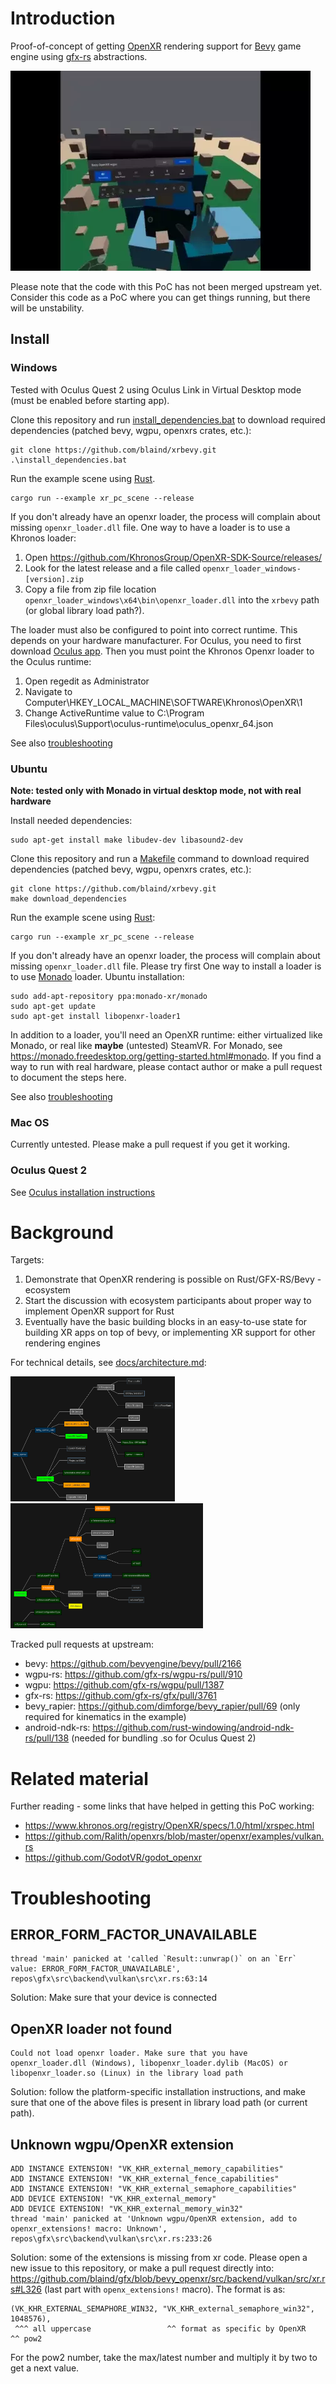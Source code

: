 # Introduction

Proof-of-concept of getting [OpenXR](https://www.khronos.org/openxr/) rendering support for [Bevy](https://github.com/bevyengine/bevy) game engine using [gfx-rs](https://github.com/gfx-rs/gfx/) abstractions.

![Example](docs/screenshot.webp) 

Please note that the code with this PoC has not been merged upstream yet. Consider this code as a PoC where you can get things running, but there will be unstability.

## Install

### Windows

Tested with Oculus Quest 2 using Oculus Link in Virtual Desktop mode (must be enabled before starting app).

Clone this repository and run [install_dependencies.bat](./install_dependencies.bat) to download required dependencies (patched bevy, wgpu, openxrs crates, etc.):

    git clone https://github.com/blaind/xrbevy.git
    .\install_dependencies.bat

Run the example scene using [Rust](https://www.rust-lang.org/).

    cargo run --example xr_pc_scene --release

If you don't already have an openxr loader, the process will complain about missing `openxr_loader.dll` file. One way to have a loader is to use a Khronos loader:

1. Open https://github.com/KhronosGroup/OpenXR-SDK-Source/releases/
1. Look for the latest release and a file called `openxr_loader_windows-[version].zip`
1. Copy a file from zip file location `openxr_loader_windows\x64\bin\openxr_loader.dll` into the `xrbevy` path (or global library load path?).

The loader must also be configured to point into correct runtime. This depends on your hardware manufacturer. For Oculus, you need to first download [Oculus app](https://www.oculus.com/setup/). Then you must point the Khronos Openxr loader to the Oculus runtime:

1. Open regedit as Administrator
1. Navigate to Computer\HKEY_LOCAL_MACHINE\SOFTWARE\Khronos\OpenXR\1
1. Change ActiveRuntime value to C:\Program Files\oculus\Support\oculus-runtime\oculus_openxr_64.json

See also [troubleshooting](#troubleshooting)

### Ubuntu

**Note: tested only with Monado in virtual desktop mode, not with real hardware**

Install needed dependencies:

    sudo apt-get install make libudev-dev libasound2-dev

Clone this repository and run a [Makefile](./Makefile) command to download required dependencies (patched bevy, wgpu, openxrs crates, etc.):

    git clone https://github.com/blaind/xrbevy.git
    make download_dependencies

Run the example scene using [Rust](https://www.rust-lang.org/):

    cargo run --example xr_pc_scene --release

If you don't already have an openxr loader, the process will complain about missing `openxr_loader.dll` file. Please try first One way to install a loader is to use [Monado](https://monado.dev/) loader. Ubuntu installation:

    sudo add-apt-repository ppa:monado-xr/monado
    sudo apt-get update
    sudo apt-get install libopenxr-loader1

In addition to a loader, you'll need an OpenXR runtime: either virtualized like Monado, or real like **maybe** (untested) SteamVR. For Monado, see https://monado.freedesktop.org/getting-started.html#monado. If you find a way to run with real hardware, please contact author or make a pull request to document the steps here.

See also [troubleshooting](#troubleshooting)

### Mac OS

Currently untested. Please make a pull request if you get it working.

### Oculus Quest 2

See [Oculus installation instructions](./docs/install_oculus.md)

# Background

Targets:
1. Demonstrate that OpenXR rendering is possible on Rust/GFX-RS/Bevy -ecosystem
1. Start the discussion with ecosystem participants about proper way to implement OpenXR support for Rust
1. Eventually have the basic building blocks in an easy-to-use state for building XR apps on top of bevy, or implementing XR support for other rendering engines


For technical details, see [docs/architecture.md](docs/architecture.md):

<a href="docs/architecture.md"><img src="docs/screenshot0.png" height="200"></a>
<a href="docs/architecture.md"><img src="docs/screenshot3.png" height="200"></a><br />

Tracked pull requests at upstream:

* bevy: https://github.com/bevyengine/bevy/pull/2166
* wgpu-rs: https://github.com/gfx-rs/wgpu-rs/pull/910
* wgpu: https://github.com/gfx-rs/wgpu/pull/1387
* gfx-rs: https://github.com/gfx-rs/gfx/pull/3761
* bevy_rapier: https://github.com/dimforge/bevy_rapier/pull/69 (only required for kinematics in the example)
* android-ndk-rs: https://github.com/rust-windowing/android-ndk-rs/pull/138 (needed for bundling .so for Oculus Quest 2)

# Related material

Further reading - some links that have helped in getting this PoC working:

* https://www.khronos.org/registry/OpenXR/specs/1.0/html/xrspec.html
* https://github.com/Ralith/openxrs/blob/master/openxr/examples/vulkan.rs
* https://github.com/GodotVR/godot_openxr

# Troubleshooting

## ERROR_FORM_FACTOR_UNAVAILABLE

    thread 'main' panicked at 'called `Result::unwrap()` on an `Err` value: ERROR_FORM_FACTOR_UNAVAILABLE', repos\gfx\src\backend\vulkan\src\xr.rs:63:14

Solution: Make sure that your device is connected

## OpenXR loader not found

    Could not load openxr loader. Make sure that you have openxr_loader.dll (Windows), libopenxr_loader.dylib (MacOS) or libopenxr_loader.so (Linux) in the library load path

Solution: follow the platform-specific installation instructions, and make sure that one of the above files is present in library load path (or current path).

## Unknown wgpu/OpenXR extension

```
ADD INSTANCE EXTENSION! "VK_KHR_external_memory_capabilities"
ADD INSTANCE EXTENSION! "VK_KHR_external_fence_capabilities"
ADD INSTANCE EXTENSION! "VK_KHR_external_semaphore_capabilities"
ADD DEVICE EXTENSION! "VK_KHR_external_memory"
ADD DEVICE EXTENSION! "VK_KHR_external_memory_win32"
thread 'main' panicked at 'Unknown wgpu/OpenXR extension, add to openxr_extensions! macro: Unknown', repos\gfx\src\backend\vulkan\src\xr.rs:233:26
```

Solution: some of the extensions is missing from xr code. Please open a new issue to this repository, or make a pull request directly into: https://github.com/blaind/gfx/blob/bevy_openxr/src/backend/vulkan/src/xr.rs#L326 (last part with `openx_extensions!` macro). The format is as:

    (VK_KHR_EXTERNAL_SEMAPHORE_WIN32, "VK_KHR_external_semaphore_win32", 1048576),
     ^^^ all uppercase                 ^^ format as specific by OpenXR   ^^ pow2

For the pow2 number, take the max/latest number and multiply it by two to get a next value.